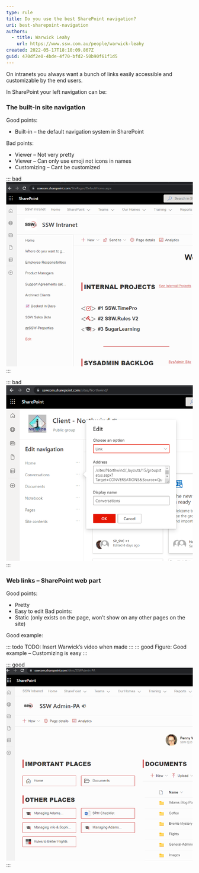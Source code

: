 ```yaml
---
type: rule
title: Do you use the best SharePoint navigation?
uri: best-sharepoint-navigation
authors:
  - title: Warwick Leahy
    url: https://www.ssw.com.au/people/warwick-leahy
created: 2022-05-17T18:10:09.867Z
guid: 470df2e0-4bde-4f70-bfd2-50b90f61f1d5
---
```

On intranets you always want a bunch of links easily accessible and customizable by the end users.

<!--endintro-->

In SharePoint your left navigation can be:

### The built-in site navigation

Good points: 

* Built-in – the default navigation system in SharePoint

Bad points:

* Viewer – Not very pretty
* Viewer – Can only use emoji not icons in names
* Customizing – Cant be customized
           
::: bad
![Figure: Bad example – Viewing](sharepoint-nav-bad1.png)
:::

::: bad
![Figure: Bad Example - Editing (No customizations)](sharepoint-nav-bad2.png)
:::

### Web links – SharePoint web part

Good points:

* Pretty
* Easy to edit
  Bad points:
* Static (only exists on the page, won’t show on any other pages on the site)

Good example:

::: todo
TODO: Insert Warwick’s video when made
:::
::: good
Figure: Good example – Customizing is easy
:::

::: good
![Figure: Good example – Custom icons and built-in icons that look nice](sharepoint-nav-good.png)
:::
